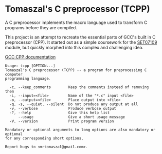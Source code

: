 # Tomaszal's C preprocessor (TCPP)

A C preprocessor implements the macro language used to transform C programs before they are compiled.

This project is an attempt to recreate the essential parts of GCC's built in C preprocessor (CPP). It started out as a simple coursework for the [SET07109](http://www.modules.napier.ac.uk/Module.aspx?ID=set07109) module, but quickly morphed into this 
complex and challenging idea.

[GCC CPP documentation](https://gcc.gnu.org/onlinedocs/cpp/)

```
Usage: tcpp [OPTION...]
Tomaszal's C preprocessor (TCPP) -- a program for preprocessing C computer
programming language.

  -c, --keep_comments        Keep the comments instead of removing them
  -i, --input=<file>         Name of the "*.c" input <file>
  -o, --output=<file>        Place output into <file>
  -q, -s, --quiet, --silent  Do not produce any output at all
  -v, --verbose              Produce verbose output
  -?, --help                 Give this help list
      --usage                Give a short usage message
  -V, --version              Print program version

Mandatory or optional arguments to long options are also mandatory or optional
for any corresponding short options.

Report bugs to <mrtomaszal@gmail.com>.
```
